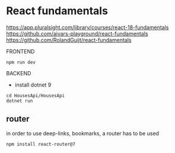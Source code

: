 React fundamentals
==================
https://app.pluralsight.com/library/courses/react-18-fundamentals
https://github.com/aivars-playground/react-fundamentals
https://github.com/RolandGuijt/react-fundamentals

FRONTEND
```shell
npm run dev
```
BACKEND
* install dotnet 9
```shell
cd HousesApi/HousesApi
dotnet run
```

router
------
in order to use deep-links, bookmarks, a router has to be used  
```shell
npm install react-router@7
```

